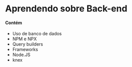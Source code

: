 # Aprendendo sobre Back-end

#### Contém

- Uso de banco de dados
- NPM e NPX
- Query builders
- Frameworks
- Node.JS
- knex

